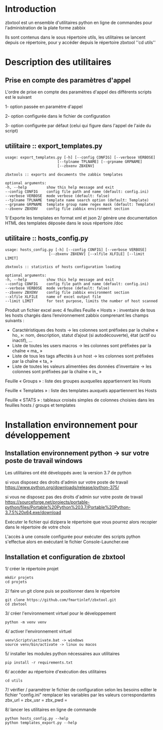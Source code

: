 # Introduction
zbxtool est un ensemble d'utilitaires python en ligne de commandes pour l'administration de la plate forme zabbix

Ils sont contenus dans le sous répertoire utils, les utilitaires se lancent depuis ce répertoire, pour y accéder depuis le répertoire zbxtool
    ''cd utils''


# Description des utilitaires 
## Prise en compte des paramètres d'appel
L'ordre de prise en compte des paramètres d'appel des différents scripts est le suivant

1- option passée en paramètre d'appel

2- option configurée dans le fichier de configuration

3- option configurée par défaut (celui qui figure dans l'appel de l'aide du script)


## utilitaire :: export_templates.py
    usage: export_templates.py [-h] [--config CONFIG] [--verbose VERBOSE]
                            [--tplname TPLNAME] [--grpname GRPNAME]
                            [--zbxenv ZBXENV]

    zbxtools :: exports and documents the zabbix templates

    optional arguments:
    -h, --help         show this help message and exit
    --config CONFIG    config file path and name (default: config.ini)
    --verbose VERBOSE  mode verbose (default: false)
    --tplname TPLNAME  template name search option (default: Template)
    --grpname GRPNAME  template group name regex mask (default: Template)
    --zbxenv ZBXENV    config file zabbix environment section

1/ Exporte les templates en format xml et json
2/ génère une documentation HTML des templates déposée dans le sous répertoire /doc

## utilitaire :: hosts_config.py
    usage: hosts_config.py [-h] [--config CONFIG] [--verbose VERBOSE]
                        [--zbxenv ZBXENV] [--xlfile XLFILE] [--limit LIMIT]

    zbxtools :: statistics of hosts configuration loading

    optional arguments:
    -h, --help         show this help message and exit
    --config CONFIG    config file path and name (default: config.ini)
    --verbose VERBOSE  mode verbose (default: false)
    --zbxenv ZBXENV    config file zabbix environment section
    --xlfile XLFILE    name of excel output file
    --limit LIMIT      for test purpose, limits the number of host scanned

Produit un fichier excel avec 4 feuilles
Feuille « Hosts » : inventaire de tous les hosts chargés dans l’environnement zabbix comprenant les champs suivants :
- Caractéristiques des hosts -> les colonnes sont préfixées par la chaîne « ho_ »: nom, description, statut d’ajout (si autodécouverte), état (actif ou inactif), …
- Liste de toutes les users macros -> les colonnes sont préfixées par la chaîne « ma_ »
- Liste de tous les tags affectés à un host -> les colonnes sont préfixées par la chaîne « ta_ »
- Liste de toutes les valeurs alimentées des données d’inventaire -> les colonnes sont préfixées par la chaîne « in_ »

Feuille « Groups » : liste des groupes auxquelles appartiennent les Hosts

Feuille « Templates » : liste des templates auxquels appartiennent les Hosts

Feuille « STATS » : tableaux croisés simples de colonnes choisies dans les feuilles hosts / groups et templates

# Installation environnement pour développement
## Installation environnement python -> sur votre poste de travail windows
Les utilitaires ont été développés avec la version 3.7 de python

si vous disposez des droits d'admin sur votre poste de travail
    https://www.python.org/downloads/release/python-375/

si vous ne disposez pas des droits d'admin sur votre poste de travail
    https://sourceforge.net/projects/portable-python/files/Portable%20Python%203.7/Portable%20Python-3.7.5%20x64.exe/download


Exécuter le fichier qui dizipera le répertoire que vous pourrez alors recopier dans le répertoire de votre choix

L'accès à une console configurée pour exécuter des scripts python s'effectue alors en exécutant le fichier
    Console-Launcher.exe

## Installation et configuration de zbxtool
1/ créer le répertoire projet
    
    mkdir projets
    cd projets

2/ faire un git clone puis se positionner dans le répertoire

    git clone https://github.com/fmartinlef/zbxtool.git
    cd zbxtool

3/ créer l'environnement virtuel pour le développement

    python -m venv venv

4/ activer l'environnement virtuel

    venv\Scripts\activate.bat -> windows
    source venv/bin/activate -> linux ou macos

5/ installer les modules python nécessaires aux utilitaires

    pip install -r requirements.txt

6/ accéder au répertoire d'exécution des utilitaires

    cd utils

7/ vérifier / paramétrer le fichier de configuration selon les besoins
    editer le fichier "config.ini"
    remplacer les variables par les valeurs correspondantes
        zbx_url = <zabbix url>
        zbx_usr = <zabbix usr>
        zbx_pwd = <zabbix pwd>

8/ lancer les utilitaires en ligne de commande

    python hosts_config.py --help
    python templates_export.py --help


